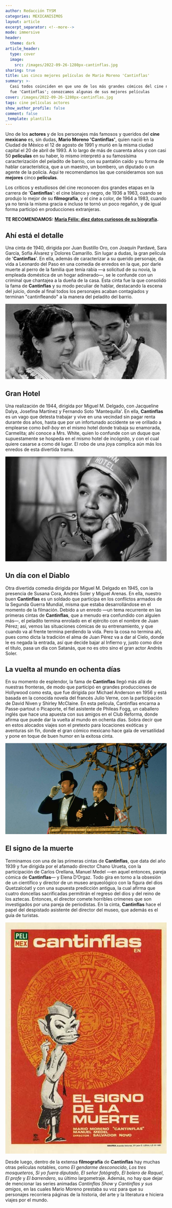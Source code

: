 ```yaml
---
author: Redacción TYSM
categories: MEXICANISIMOS
layout: article
excerpt_separator: <!--more-->
mode: immersive
header:
  theme: dark
article_header:
  type: cover
  image:
    src: /images/2022-09-26-1280px-cantinflas.jpg
sharing: true
title: Las cinco mejores películas de Mario Moreno 'Cantinflas'
summary: >-
  Casi todos coinciden en que uno de los más grandes cómicos del cine nacional
  fue 'Cantinflas'; conozcamos algunas de sus mejores películas
cover: /images/2022-09-26-1280px-cantinflas.jpg
tags: cine películas actores
show_author_profile: false
comment: false
_template: plantilla
---
```







Uno de los **actores** y de los personajes más famosos y queridos del **cine mexicano** es, sin dudas, **Mario Moreno 'Cantinflas'**, quien nació en la Ciudad de México el 12 de agosto de 1991 y murió en la misma ciudad capital el 20 de abril de 1993. A lo largo de más de cuarenta años y con casi 50 **películas** en su haber, lo mismo interpretó a su famosísima caracterización del peladito de barrio, con su pantalón caído y su forma de hablar característica, que a un maestro, un bombero, un diputado o un agente de la policía. Aquí te recomendamos las que consideramos son sus **mejores** cinco **películas**.

Los críticos y estudiosos del cine reconocen dos grandes etapas en la carrera de '**Cantinflas**': el cine blanco y negro, de 1936 a 1963, cuando se produjo lo mejor de su **filmografía**, y el cine a color, de 1964 a 1983, cuando ya no tenía la misma gracia e incluso te tornó un poco regañón, y de igual forma participó en producciones extranjeras.

**TE RECOMENDAMOS:** [**María Félix: diez datos curiosos de su biografía**](https://blog.tonoysumariachi.com/mexicanisimos/2022/04/21/maria-felix-diez-datos-curiosos-de-su-biografia.html)**.**

## Ahí está el detalle

Una cinta de 1940, dirigida por Juan Bustillo Oro, con Joaquín Pardavé, Sara García, Sofía Álvarez y Dolores Camarillo. Sin lugar a dudas, la gran película de '**Cantinflas**'. En ella, además de caracterizar a su querido personaje, da vida a Leonardo del Paso en una comedia de enredos en la que, por darle muerte al perro de la familia que tenía rabia —a solicitud de su novia, la empleada doméstica de un hogar adinerado—, se le confunde con un criminal que chantajea a la dueña de la casa. Esta cinta fue la que consolidó la fama de **Cantinflas** y su modo peculiar de hablar, destacando la escena del juicio, donde al final todos los personajes acaban contagiados y terminan "cantinfleando" a la manera del peladito del barrio.

![](/images/2022-09-26-cantinflas_ahi-esta.jpg)

## Gran Hotel

Una realización de 1944, dirigida por Miguel M. Delgado, con Jacqueline Dalya, Josefina Martínez y Fernando Soto 'Mantequilla'. En ella, **Cantinflas** es un vago que detesta trabajar y vive en una vecindad sin pagar renta durante dos años, hasta que por un infortunado accidente se ve orillado a emplearse como _bell-boy_ en el mismo hotel donde trabaja su enamorada, Carmelita; ahí conoce a Mrs. White, quien lo confunde con un duque que supuestamente se hospeda en el mismo hotel de incógnito, y con el cual quiere casarse a como dé lugar. El robo de una joya complica aún más los enredos de esta divertida trama.

![](/images/2022-09-26-cantinflas_granhotel.jpeg)

## Un día con el Diablo

Otra divertida comedia dirigida por Miguel M. Delgado en 1945, con la presencia de Susana Cora, Andrés Soler y Miguel Arenas. En ella, nuestro buen **Cantinflas** es un soldado que participa en los conflictos armados de la Segunda Guerra Mundial, misma que estaba desarrollándose en el momento de la filmación. Debido a un enredo —un tema recurrente en las primeras cintas de **Cantinflas**, que a menudo era confundido con alguien más—, el peladito termina enrolado en el ejército con el nombre de Juan Pérez; así, vemos las situaciones cómicas de su entrenamiento, y que cuando va al frente termina perdiendo la vida. Pero la cosa no termina ahí, pues como dicta la tradición el alma de Juan Pérez va a dar al Cielo, donde le es negada la entrada, así que decide bajar al Infierno y, justo como dice el título, pasa un día con Satanás, que no es otro sino el gran actor Andrés Soler.

## La vuelta al mundo en ochenta días

En su momento de esplendor, la fama de **Cantinflas** llegó más allá de nuestras fronteras, de modo que participó en grandes producciones de Hollywood como esta, que fue dirigida por Michael Anderson en 1956 y está basada en la conocida novela del francés Julio Verne, con la participación de David Niven y Shirley McClaine. En esta película, Cantinflas encarna a Passe-partout o Picaporte, el fiel asistente de Phileas Fogg, un caballero inglés que hace una apuesta con sus amigos en el Club Reforma, donde afirma que puede dar la vuelta al mundo en ochenta días. Sobra decir que en estos alocados viajes son el pretexto para locaciones exóticas y aventuras sin fin, donde el gran cómico mexicano hace gala de versatilidad y pone en toque de buen humor en la exitosa cinta.

![](/images/2022-09-26-cantinflas_80dias.jpeg)

## El signo de la muerte

Terminamos con una de las primeras cintas de **Cantinflas**, que data del año 1939 y fue dirigida por el afamado director Chano Urueta, con la participación de Carlos Orellana, Manuel Medel —en aquel entonces, pareja cómica de **Cantinflas**— y Elena D’Orgaz. Todo gira en torno a la obsesión de un científico y director de un museo arqueológico con la figura del dios Quetzalcóatl y con una supuesta predicción antigua, la cual afirma que cuatro doncellas sacrificadas permitirán el regreso del dios y del reino de los aztecas. Entonces, el director comete horribles crímenes que son investigados por una pareja de periodistas. En la cinta, **Cantinflas** hace el papel del despistado asistente del director del museo, que además es el guía de turistas.

![](/images/2022-09-26-cantinflas_signo.jpg)

Desde luego, dentro de la extensa **filmografía** de **Cantinflas** hay muchas otras películas notables, como _El gendarme desconocido_, _Los tres mosqueteros_, _Si yo fuera diputado_, _El señor fotógrafo_, _El bolero de Raquel_, _El profe_ y _El barrendero_, su último largometraje. Además, no hay que dejar de mencionar las series animadas _Cantinflas Show_ y _Cantinflas y sus amigos_, en las cuales Mario Moreno prestaba su voz para que su personajes recorriera páginas de la historia, del arte y la literatura e hiciera viajes por el mundo.

